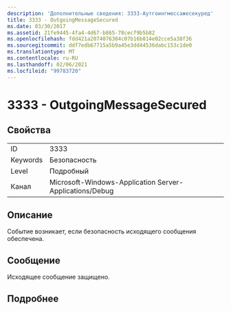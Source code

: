 ```yaml
---
description: 'Дополнительные сведения: 3333-Аутгоингмессажесекуред'
title: 3333 - OutgoingMessageSecured
ms.date: 03/30/2017
ms.assetid: 21fe9445-4fa4-4d67-b865-78cecf9b5b82
ms.openlocfilehash: fdd421a2074076304c07b16b814e02cce5a38f36
ms.sourcegitcommit: ddf7edb67715a5b9a45e3dd44536dabc153c1de0
ms.translationtype: MT
ms.contentlocale: ru-RU
ms.lasthandoff: 02/06/2021
ms.locfileid: "99783720"
---
```

# <a name="3333---outgoingmessagesecured"></a>3333 - OutgoingMessageSecured

## <a name="properties"></a>Свойства  
  
|||  
|-|-|  
|ID|3333|  
|Keywords|Безопасность|  
|Level|Подробный|  
|Канал|Microsoft-Windows-Application Server-Applications/Debug|  
  
## <a name="description"></a>Описание  

 Событие возникает, если безопасность исходящего сообщения обеспечена.  
  
## <a name="message"></a>Сообщение  

 Исходящее сообщение защищено.  
  
## <a name="details"></a>Подробнее
